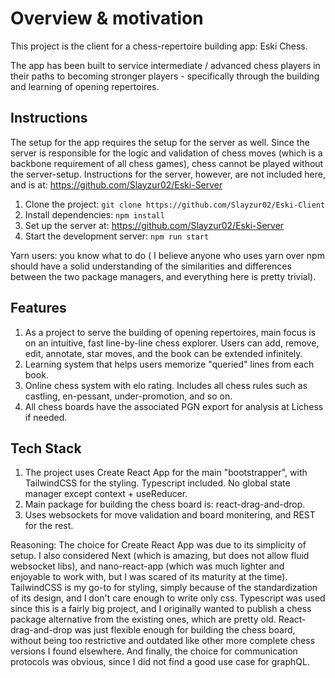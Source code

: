 # Overview & motivation

This project is the client for a chess-repertoire building app: Eski Chess. 

The app has been built to service intermediate / advanced chess players in their paths to becoming stronger players - specifically through the building and learning of opening repertoires. 

## Instructions

The setup for the app requires the setup for the server as well. Since the server is responsible for the logic and validation of chess moves (which is a backbone requirement of all chess games), chess cannot be played without the server-setup. Instructions for the server, however, are not included here, and is at: https://github.com/Slayzur02/Eski-Server

1. Clone the project: `git clone https://github.com/Slayzur02/Eski-Client`
2. Install dependencies: `npm install`
3. Set up the server at: https://github.com/Slayzur02/Eski-Server 
4. Start the development server: `npm run start`

Yarn users: you know what to do ( I believe anyone who uses yarn over npm should have a solid understanding of the similarities and differences between the two package managers, and everything here is pretty trivial).

## Features

1. As a project to serve the building of opening repertoires, main focus is on an intuitive, fast line-by-line chess explorer. Users can add, remove, edit, annotate, star moves, and the book can be extended infinitely. 
2. Learning system that helps users memorize "queried" lines from each book. 
3. Online chess system with elo rating. Includes all chess rules such as castling, en-pessant, under-promotion, and so on. 
4. All chess boards have the associated PGN export for analysis at Lichess if needed. 

## Tech Stack

1. The project uses Create React App for the main "bootstrapper", with TailwindCSS for the styling. Typescript included. No global state manager except context + useReducer. 
2. Main package for building the chess board is: react-drag-and-drop.
3. Uses websockets for move validation and board monitering, and REST for the rest. 

Reasoning: The choice for Create React App was due to its simplicity of setup. I also considered Next (which is amazing, but does not allow fluid websocket libs), and nano-react-app (which was much lighter and enjoyable to work with, but I was scared of its maturity at the time). TailwindCSS is my go-to for styling, simply because of the standardization of its design, and I don't care enough to write only css. Typescript was used since this is a fairly big project, and I originally wanted to publish a chess package alternative from the existing ones, which are pretty old. React-drag-and-drop was just flexible enough for building the chess board, without being too restrictive and outdated like other more complete chess versions I found elsewhere. And finally, the choice for communication protocols was obvious, since I did not find a good use case for graphQL. 